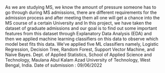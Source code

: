 As we are studying MS, we know the amount of pressure someone has to go through during  MS admissions, there are different requirements for the admission process and after meeting  them all one will get a chance into the MS course of a certain University and In this project,  we have taken the dataset of graduate admissions and our goal is to find out some important  features from this dataset through Explanatory Data Analysis (EDA) and then we applied  machine learning classifiers on this data to observe which model best fits this data. We’ve  applied five ML classifiers namely, Logistic Regression, Decision Tree, Random Forest,  Support Vector Machine, and Naive Bayes.
Dept. of Applied Statistics, School of Applied Science and Technology, Maulana Abul Kalam Azad University of Technology, West Bengal, India.
Date of submission : 09/06/2022
